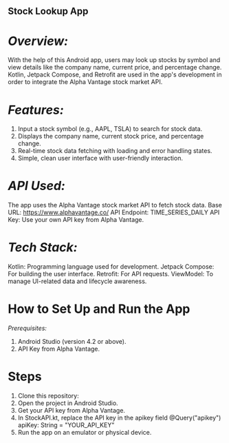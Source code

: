 ## Stock Lookup App
# *Overview:*
With the help of this Android app, users may look up stocks by symbol and view details like the company name, current price, and percentage change. 
Kotlin, Jetpack Compose, and Retrofit are used in the app's development in order to integrate the Alpha Vantage stock market API.

# *Features:*
1) Input a stock symbol (e.g., AAPL, TSLA) to search for stock data.
2) Displays the company name, current stock price, and percentage change.
3) Real-time stock data fetching with loading and error handling states.
4) Simple, clean user interface with user-friendly interaction.

# *API Used:*
The app uses the Alpha Vantage stock market API to fetch stock data.
Base URL: https://www.alphavantage.co/
API Endpoint: TIME_SERIES_DAILY
API Key: Use your own API key from Alpha Vantage.

# *Tech Stack:*
Kotlin: Programming language used for development.
Jetpack Compose: For building the user interface.
Retrofit: For API requests.
ViewModel: To manage UI-related data and lifecycle awareness.

# How to Set Up and Run the App
*Prerequisites:*
1) Android Studio (version 4.2 or above).
2) API Key from Alpha Vantage.

# Steps
1) Clone this repository:
2) Open the project in Android Studio.
3) Get your API key from Alpha Vantage.
4) In StockAPI.kt, replace the API key in the apikey field
   @Query("apikey") apiKey: String = "YOUR_API_KEY"
5) Run the app on an emulator or physical device.

